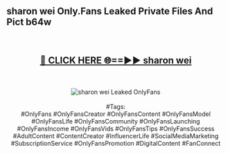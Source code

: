 <h2>sharon wei Only.Fans Leaked Private Files And Pict b64w</h2>
<br>
<div align="center">
<h2><a href="https://mediafiles.top/sharon_wei" rel="nofollow">🔴 CLICK HERE 🌐==►► sharon wei</a></h2>
<br>
<br>
<a href="https://mediafiles.top/sharon_wei" rel="nofollow" data-target="animated-image.originalLink"><img src="https://i.ibb.co.com/WyWwxjT/player-gif2.gif" alt="sharon wei Leaked OnlyFans" style="max-width: 100%; display: inline-block;" data-target="animated-image.originalImage"></a>
<br><br>
#Tags:
<br>
#OnlyFans #OnlyFansCreator #OnlyFansContent #OnlyFansModel #OnlyFansLife #OnlyFansCommunity #OnlyFansLaunching #OnlyFansIncome #OnlyFansVids #OnlyFansTips #OnlyFansSuccess #AdultContent #ContentCreator #InfluencerLife #SocialMediaMarketing #SubscriptionService #OnlyFansPromotion #DigitalContent #FanConnect
</div>
<br>